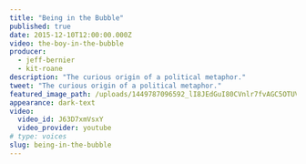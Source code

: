```yaml
---
title: "Being in the Bubble"
published: true
date: 2015-12-10T12:00:00.000Z
video: the-boy-in-the-bubble
producer:
  - jeff-bernier
  - kit-roane
description: "The curious origin of a political metaphor."
tweet: "The curious origin of a political metaphor."
featured_image_path: /uploads/1449787096592_lI8JEdGuI80CVnlr7fvAGC5OTUVV0nRNdM9OXKPY33tbgYQ1trIE6j2fxe4Me8rmRWQGt7oYTh07AMdcEPGGjuM3XThv-9A%3Ds1440
appearance: dark-text
video:
  video_id: J63D7xmVsxY
  video_provider: youtube
# type: voices
slug: being-in-the-bubble
---
```

